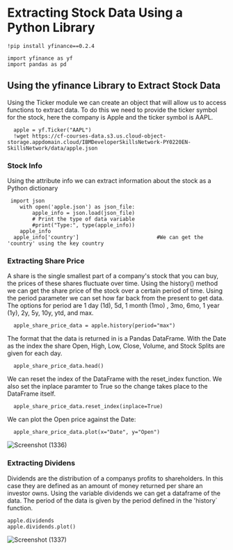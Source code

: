 # Extracting Stock Data Using a Python Library
```r{}
!pip install yfinance==0.2.4

import yfinance as yf
import pandas as pd
````
## Using the yfinance Library to Extract Stock Data
Using the Ticker module we can create an object that will allow us to access functions to extract data. To do this we need to provide the ticker symbol for the stock, here the company is Apple and the ticker symbol is AAPL.
```r{}
  apple = yf.Ticker("AAPL")
  !wget https://cf-courses-data.s3.us.cloud-object-storage.appdomain.cloud/IBMDeveloperSkillsNetwork-PY0220EN-SkillsNetwork/data/apple.json
```
### Stock Info
Using the attribute info we can extract information about the stock as a Python dictionary
```r{}
 import json
    with open('apple.json') as json_file:
        apple_info = json.load(json_file)
        # Print the type of data variable    
        #print("Type:", type(apple_info))
    apple_info
  apple_info['country']                         #We can get the 'country' using the key country
```
### Extracting Share Price
A share is the single smallest part of a company's stock that you can buy, the prices of these shares fluctuate over time. Using the history() method we can get the share price of the stock over a certain period of time. Using the period parameter we can set how far back from the present to get data. The options for period are 1 day (1d), 5d, 1 month (1mo) , 3mo, 6mo, 1 year (1y), 2y, 5y, 10y, ytd, and max.
```r{}
  apple_share_price_data = apple.history(period="max")
```
The format that the data is returned in is a Pandas DataFrame. With the Date as the index the share Open, High, Low, Close, Volume, and Stock Splits are given for each day.
```r{}
  apple_share_price_data.head()
```
We can reset the index of the DataFrame with the reset_index function. We also set the inplace paramter to True so the change takes place to the DataFrame itself.
```r{}
  apple_share_price_data.reset_index(inplace=True)
```
We can plot the Open price against the Date:
```r{}
  apple_share_price_data.plot(x="Date", y="Open")
```
![Screenshot (1336)](https://github.com/shellydk99/ExtractingStockData/assets/126668898/a876836c-97c1-47e5-a481-5d316292e9e4)

### Extracting Dividens
Dividends are the distribution of a companys profits to shareholders. In this case they are defined as an amount of money returned per share an investor owns. Using the variable dividends we can get a dataframe of the data. The period of the data is given by the period defined in the 'history` function.
```r{}
apple.dividends
apple.dividends.plot()
```
![Screenshot (1337)](https://github.com/shellydk99/ExtractingStockData/assets/126668898/2976c1db-ba2e-4206-90c6-2cea243855bf)
